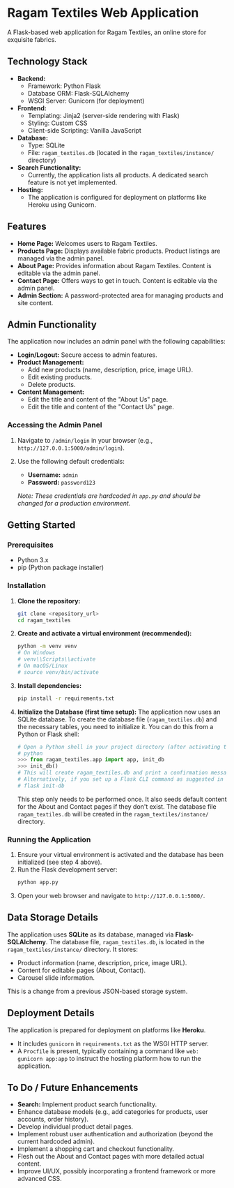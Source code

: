 # Ragam Textiles Web Application

A Flask-based web application for Ragam Textiles, an online store for exquisite fabrics.

## Technology Stack

*   **Backend:**
    *   Framework: Python Flask
    *   Database ORM: Flask-SQLAlchemy
    *   WSGI Server: Gunicorn (for deployment)
*   **Frontend:**
    *   Templating: Jinja2 (server-side rendering with Flask)
    *   Styling: Custom CSS
    *   Client-side Scripting: Vanilla JavaScript
*   **Database:**
    *   Type: SQLite
    *   File: `ragam_textiles.db` (located in the `ragam_textiles/instance/` directory)
*   **Search Functionality:**
    *   Currently, the application lists all products. A dedicated search feature is not yet implemented.
*   **Hosting:**
    *   The application is configured for deployment on platforms like Heroku using Gunicorn.

## Features

*   **Home Page:** Welcomes users to Ragam Textiles.
*   **Products Page:** Displays available fabric products. Product listings are managed via the admin panel.
*   **About Page:** Provides information about Ragam Textiles. Content is editable via the admin panel.
*   **Contact Page:** Offers ways to get in touch. Content is editable via the admin panel.
*   **Admin Section:** A password-protected area for managing products and site content.

## Admin Functionality

The application now includes an admin panel with the following capabilities:

*   **Login/Logout:** Secure access to admin features.
*   **Product Management:**
    *   Add new products (name, description, price, image URL).
    *   Edit existing products.
    *   Delete products.
*   **Content Management:**
    *   Edit the title and content of the "About Us" page.
    *   Edit the title and content of the "Contact Us" page.

### Accessing the Admin Panel

1.  Navigate to `/admin/login` in your browser (e.g., `http://127.0.0.1:5000/admin/login`).
2.  Use the following default credentials:
    *   **Username:** `admin`
    *   **Password:** `password123`

    *Note: These credentials are hardcoded in `app.py` and should be changed for a production environment.*

## Getting Started

### Prerequisites

*   Python 3.x
*   pip (Python package installer)

### Installation

1.  **Clone the repository:**
    ```bash
    git clone <repository_url>
    cd ragam_textiles
    ```
2.  **Create and activate a virtual environment (recommended):**
    ```bash
    python -m venv venv
    # On Windows
    # venv\\Scripts\\activate
    # On macOS/Linux
    # source venv/bin/activate
    ```
3.  **Install dependencies:**
    ```bash
    pip install -r requirements.txt
    ```
4.  **Initialize the Database (first time setup):**
    The application now uses an SQLite database. To create the database file (`ragam_textiles.db`) and the necessary tables, you need to initialize it. You can do this from a Python or Flask shell:
    ```python
    # Open a Python shell in your project directory (after activating the venv)
    # python
    >>> from ragam_textiles.app import app, init_db
    >>> init_db()
    # This will create ragam_textiles.db and print a confirmation message.
    # Alternatively, if you set up a Flask CLI command as suggested in app.py comments:
    # flask init-db
    ```
    This step only needs to be performed once. It also seeds default content for the About and Contact pages if they don't exist.
    The database file `ragam_textiles.db` will be created in the `ragam_textiles/instance/` directory.

### Running the Application

1.  Ensure your virtual environment is activated and the database has been initialized (see step 4 above).
2.  Run the Flask development server:
    ```bash
    python app.py
    ```
3.  Open your web browser and navigate to `http://127.0.0.1:5000/`.

## Data Storage Details

The application uses **SQLite** as its database, managed via **Flask-SQLAlchemy**. The database file, `ragam_textiles.db`, is located in the `ragam_textiles/instance/` directory. It stores:
*   Product information (name, description, price, image URL).
*   Content for editable pages (About, Contact).
*   Carousel slide information.

This is a change from a previous JSON-based storage system.

## Deployment Details

The application is prepared for deployment on platforms like **Heroku**.
*   It includes `gunicorn` in `requirements.txt` as the WSGI HTTP server.
*   A `Procfile` is present, typically containing a command like `web: gunicorn app:app` to instruct the hosting platform how to run the application.

## To Do / Future Enhancements

*   **Search:** Implement product search functionality.
*   Enhance database models (e.g., add categories for products, user accounts, order history).
*   Develop individual product detail pages.
*   Implement robust user authentication and authorization (beyond the current hardcoded admin).
*   Implement a shopping cart and checkout functionality.
*   Flesh out the About and Contact pages with more detailed actual content.
*   Improve UI/UX, possibly incorporating a frontend framework or more advanced CSS.
```

